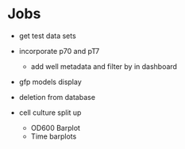# Jobs

* get test data sets
* incorporate p70 and pT7
  * add well metadata and filter by in dashboard

* gfp models display
* deletion from database

* cell culture split up
  * OD600 Barplot
  * Time barplots
